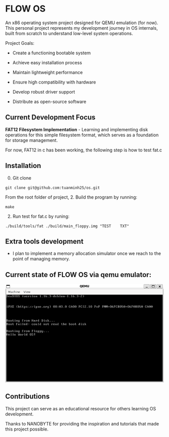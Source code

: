 # FLOW OS
An x86 operating system project designed for QEMU emulation (for now). This personal project represents my development journey in OS internals, built from scratch to understand low-level system operations.

Project Goals:

- Create a functioning bootable system

- Achieve easy installation process

- Maintain lightweight performance

- Ensure high compatibility with hardware

- Develop robust driver support

- Distribute as open-source software

## Current Development Focus

**FAT12 Filesystem Implementation** - Learning and implementing disk operations for this simple filesystem format, which serves as a foundation for storage management.

For now, FAT12 in c has been working, the following step is how to test fat.c 

## Installation
0. Git clone
```
git clone git@github.com:tuanminh25/os.git
```

From the root folder of project,
2. Build the program by running: 

```
make
```


2. Run test for fat.c by runing:
```
./build/tools/fat ./build/main_floppy.img "TEST    TXT"
```

## Extra tools development

- I plan to implement a memory allocation simulator once we reach to the point of managing memory.  

## Current state of FLOW OS via qemu emulator:

![Hello OS Screenshot](pics/helloOS.png)

## Contributions

This project can serve as an educational resource for others learning OS development.

Thanks to NANOBYTE for providing the inspiration and tutorials that made this project possible.
